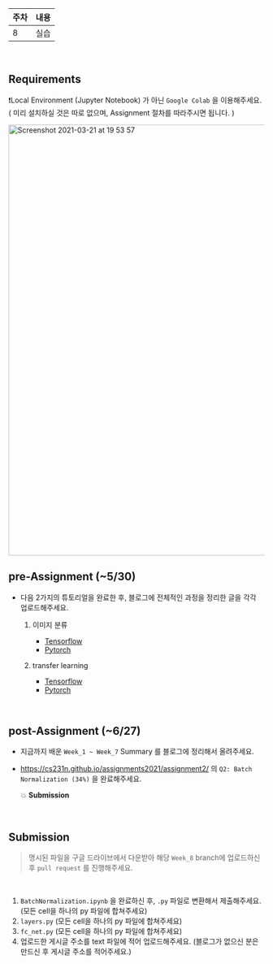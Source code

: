 | 주차 | 내용 |
| ---- | ---- |
| 8    | 실습 |

<br />



## Requirements

❗️Local Environment (Jupyter Notebook) 가 아닌  `Google Colab` 을 이용해주세요. ( 미리 설치하실 것은 따로 없으며, Assignment 절차를 따라주시면 됩니다. )

<img width="848" alt="Screenshot 2021-03-21 at 19 53 57" src="https://user-images.githubusercontent.com/49134038/111903237-9086c680-8a84-11eb-8652-19a7668d106a.png">

<br />



## pre-Assignment (~5/30)

* 다음 2가지의 튜토리얼을 완료한 후, 블로그에 전체적인 과정을 정리한 글을 각각 업로드해주세요.

  1. 이미지 분류
     * [Tensorflow]( https://www.tensorflow.org/tutorials/images/classification?hl=ko )
     * [Pytorch](https://pytorch.org/tutorials/beginner/blitz/cifar10_tutorial.html#sphx-glr-beginner-blitz-cifar10-tutorial-py)

  2. transfer learning
     * [Tensorflow](  https://www.tensorflow.org/tutorials/images/transfer_learning?hl=ko )
     * [Pytorch](https://tutorials.pytorch.kr/beginner/transfer_learning_tutorial.html)

<br />



## post-Assignment (~6/27)

* 지금까지 배운 `Week_1 ~ Week_7` Summary 를 블로그에 정리해서 올려주세요.

* https://cs231n.github.io/assignments2021/assignment2/ 의 `Q2: Batch Normalization (34%)` 을 완료해주세요.

  💥 **Submission**

<br />



## Submission

> 명시된 파일을 구글 드라이브에서 다운받아 해당 `Week_8`  branch에 업로드하신 후 `pull request` 를 진행해주세요.

<br />



1. `BatchNormalization.ipynb` 을 완료하신 후, `.py` 파일로 변환해서 제출해주세요. (모든 cell을 하나의 py 파일에 합쳐주세요)
2. `layers.py` (모든 cell을 하나의 py 파일에 합쳐주세요)
3. `fc_net.py` (모든 cell을 하나의 py 파일에 합쳐주세요)
4. 업로드한 게시글 주소를 text 파일에 적어 업로드해주세요. (블로그가 없으신 분은 만드신 후 게시글 주소를 적어주세요.)
